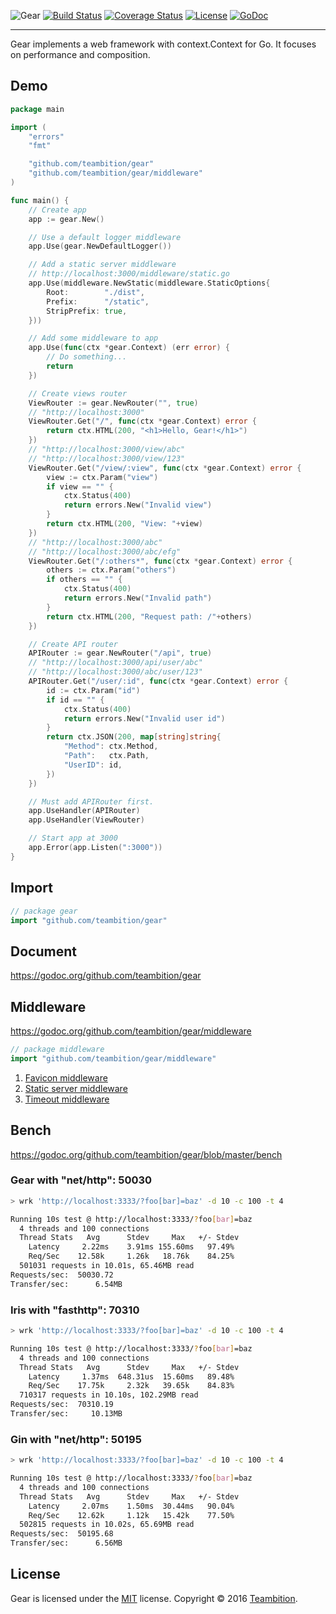 ![Gear](https://raw.githubusercontent.com/teambition/gear/master/gear.png)
[![Build Status](http://img.shields.io/travis/teambition/gear.svg?style=flat-square)](https://travis-ci.org/teambition/gear)
[![Coverage Status](http://img.shields.io/coveralls/teambition/gear.svg?style=flat-square)](https://coveralls.io/r/teambition/gear)
[![License](http://img.shields.io/badge/license-mit-blue.svg?style=flat-square)](https://raw.githubusercontent.com/teambition/gear/master/LICENSE)
[![GoDoc](http://img.shields.io/badge/go-documentation-blue.svg?style=flat-square)](http://godoc.org/github.com/teambition/gear)

-----
Gear implements a web framework with context.Context for Go. It focuses on performance and composition.

## Demo
```go
package main

import (
	"errors"
	"fmt"

	"github.com/teambition/gear"
	"github.com/teambition/gear/middleware"
)

func main() {
	// Create app
	app := gear.New()

	// Use a default logger middleware
	app.Use(gear.NewDefaultLogger())

	// Add a static server middleware
	// http://localhost:3000/middleware/static.go
	app.Use(middleware.NewStatic(middleware.StaticOptions{
		Root:        "./dist",
		Prefix:      "/static",
		StripPrefix: true,
	}))

	// Add some middleware to app
	app.Use(func(ctx *gear.Context) (err error) {
		// Do something...
		return
	})

	// Create views router
	ViewRouter := gear.NewRouter("", true)
	// "http://localhost:3000"
	ViewRouter.Get("/", func(ctx *gear.Context) error {
		return ctx.HTML(200, "<h1>Hello, Gear!</h1>")
	})
	// "http://localhost:3000/view/abc"
	// "http://localhost:3000/view/123"
	ViewRouter.Get("/view/:view", func(ctx *gear.Context) error {
		view := ctx.Param("view")
		if view == "" {
			ctx.Status(400)
			return errors.New("Invalid view")
		}
		return ctx.HTML(200, "View: "+view)
	})
	// "http://localhost:3000/abc"
	// "http://localhost:3000/abc/efg"
	ViewRouter.Get("/:others*", func(ctx *gear.Context) error {
		others := ctx.Param("others")
		if others == "" {
			ctx.Status(400)
			return errors.New("Invalid path")
		}
		return ctx.HTML(200, "Request path: /"+others)
	})

	// Create API router
	APIRouter := gear.NewRouter("/api", true)
	// "http://localhost:3000/api/user/abc"
	// "http://localhost:3000/abc/user/123"
	APIRouter.Get("/user/:id", func(ctx *gear.Context) error {
		id := ctx.Param("id")
		if id == "" {
			ctx.Status(400)
			return errors.New("Invalid user id")
		}
		return ctx.JSON(200, map[string]string{
			"Method": ctx.Method,
			"Path":   ctx.Path,
			"UserID": id,
		})
	})

	// Must add APIRouter first.
	app.UseHandler(APIRouter)
	app.UseHandler(ViewRouter)

	// Start app at 3000
	app.Error(app.Listen(":3000"))
}
```

## Import

```go
// package gear
import "github.com/teambition/gear"
```

## Document

https://godoc.org/github.com/teambition/gear

## Middleware

https://godoc.org/github.com/teambition/gear/middleware

```go
// package middleware
import "github.com/teambition/gear/middleware"
```

1. [Favicon middleware](https://godoc.org/github.com/teambition/gear/middleware#NewFavicon)
2. [Static server middleware](https://godoc.org/github.com/teambition/gear/middleware#NewStatic)
3. [Timeout middleware](https://godoc.org/github.com/teambition/gear/middleware#NewTimeout)

## Bench
https://godoc.org/github.com/teambition/gear/blob/master/bench

### Gear with "net/http": 50030
```sh
> wrk 'http://localhost:3333/?foo[bar]=baz' -d 10 -c 100 -t 4

Running 10s test @ http://localhost:3333/?foo[bar]=baz
  4 threads and 100 connections
  Thread Stats   Avg      Stdev     Max   +/- Stdev
    Latency     2.22ms    3.91ms 155.60ms   97.49%
    Req/Sec    12.58k     1.26k   18.76k    84.25%
  501031 requests in 10.01s, 65.46MB read
Requests/sec:  50030.72
Transfer/sec:      6.54MB
```

### Iris with "fasthttp": 70310
```sh
> wrk 'http://localhost:3333/?foo[bar]=baz' -d 10 -c 100 -t 4

Running 10s test @ http://localhost:3333/?foo[bar]=baz
  4 threads and 100 connections
  Thread Stats   Avg      Stdev     Max   +/- Stdev
    Latency     1.37ms  648.31us  15.60ms   89.48%
    Req/Sec    17.75k     2.32k   39.65k    84.83%
  710317 requests in 10.10s, 102.29MB read
Requests/sec:  70310.19
Transfer/sec:     10.13MB
```

### Gin with "net/http": 50195
```sh
> wrk 'http://localhost:3333/?foo[bar]=baz' -d 10 -c 100 -t 4

Running 10s test @ http://localhost:3333/?foo[bar]=baz
  4 threads and 100 connections
  Thread Stats   Avg      Stdev     Max   +/- Stdev
    Latency     2.07ms    1.50ms  30.44ms   90.04%
    Req/Sec    12.62k     1.12k   15.42k    77.50%
  502815 requests in 10.02s, 65.69MB read
Requests/sec:  50195.68
Transfer/sec:      6.56MB
```

## License
Gear is licensed under the [MIT](https://github.com/teambition/gear/blob/master/LICENSE) license.
Copyright &copy; 2016 [Teambition](https://www.teambition.com).
